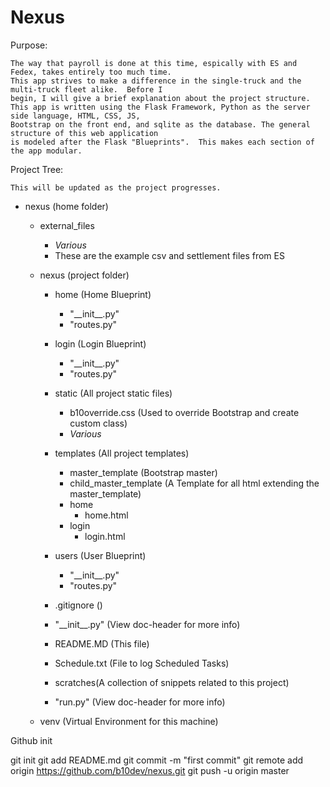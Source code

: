 # Nexus
Purpose:

    The way that payroll is done at this time, espically with ES and Fedex, takes entirely too much time.
    This app strives to make a difference in the single-truck and the multi-truck fleet alike.  Before I 
    begin, I will give a brief explanation about the project structure.  
    This app is written using the Flask Framework, Python as the server side language, HTML, CSS, JS,
    Bootstrap on the front end, and sqlite as the database. The general structure of this web application
    is modeled after the Flask "Blueprints".  This makes each section of the app modular. 

Project Tree:

    This will be updated as the project progresses.
    
- nexus (home folder)

    - external_files
        - *Various*
        - These are the example csv and settlement files from ES

    - nexus (project folder)
    
        - home (Home Blueprint)
            - "\_\_init__.py"
            - "routes.py"
            
        - login (Login Blueprint)
            - "\_\_init__.py"
            - "routes.py"    
            
        - static (All project static files)
            - b10override.css (Used to override Bootstrap and create custom class)
            - *Various*
                    
        - templates (All project templates)
            - master_template (Bootstrap master)
            - child_master_template (A Template for all html extending the master_template)
            - home
                - home.html
            - login
                - login.html    
          
        - users (User Blueprint)
            - "\_\_init__.py"
            - "routes.py"    
                
        - .gitignore ()
        
        - "\_\_init__.py" (View doc-header for more info)
        
        - README.MD (This file)
        
        - Schedule.txt (File to log Scheduled Tasks)
        
        - scratches(A collection of snippets related to this project)
        
        - "run.py" (View doc-header for more info)
            
    - venv (Virtual Environment for this machine)

 Github init
 
git init
git add README.md
git commit -m "first commit"
git remote add origin https://github.com/b10dev/nexus.git
git push -u origin master   

    

    

    

    
      
    
        
    

